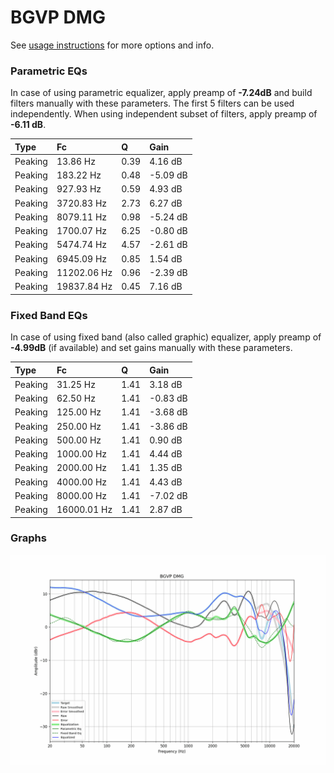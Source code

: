 # BGVP DMG
See [usage instructions](https://github.com/jaakkopasanen/AutoEq#usage) for more options and info.

### Parametric EQs
In case of using parametric equalizer, apply preamp of **-7.24dB** and build filters manually
with these parameters. The first 5 filters can be used independently.
When using independent subset of filters, apply preamp of **-6.11 dB**.

| Type    | Fc          |    Q | Gain     |
|:--------|:------------|:-----|:---------|
| Peaking | 13.86 Hz    | 0.39 | 4.16 dB  |
| Peaking | 183.22 Hz   | 0.48 | -5.09 dB |
| Peaking | 927.93 Hz   | 0.59 | 4.93 dB  |
| Peaking | 3720.83 Hz  | 2.73 | 6.27 dB  |
| Peaking | 8079.11 Hz  | 0.98 | -5.24 dB |
| Peaking | 1700.07 Hz  | 6.25 | -0.80 dB |
| Peaking | 5474.74 Hz  | 4.57 | -2.61 dB |
| Peaking | 6945.09 Hz  | 0.85 | 1.54 dB  |
| Peaking | 11202.06 Hz | 0.96 | -2.39 dB |
| Peaking | 19837.84 Hz | 0.45 | 7.16 dB  |

### Fixed Band EQs
In case of using fixed band (also called graphic) equalizer, apply preamp of **-4.99dB**
(if available) and set gains manually with these parameters.

| Type    | Fc          |    Q | Gain     |
|:--------|:------------|:-----|:---------|
| Peaking | 31.25 Hz    | 1.41 | 3.18 dB  |
| Peaking | 62.50 Hz    | 1.41 | -0.83 dB |
| Peaking | 125.00 Hz   | 1.41 | -3.68 dB |
| Peaking | 250.00 Hz   | 1.41 | -3.86 dB |
| Peaking | 500.00 Hz   | 1.41 | 0.90 dB  |
| Peaking | 1000.00 Hz  | 1.41 | 4.44 dB  |
| Peaking | 2000.00 Hz  | 1.41 | 1.35 dB  |
| Peaking | 4000.00 Hz  | 1.41 | 4.43 dB  |
| Peaking | 8000.00 Hz  | 1.41 | -7.02 dB |
| Peaking | 16000.01 Hz | 1.41 | 2.87 dB  |

### Graphs
![](./BGVP%20DMG.png)